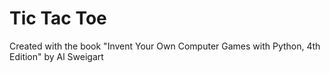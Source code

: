 # Tic Tac Toe

Created with the book "Invent Your Own Computer Games with Python, 4th Edition" by Al Sweigart
